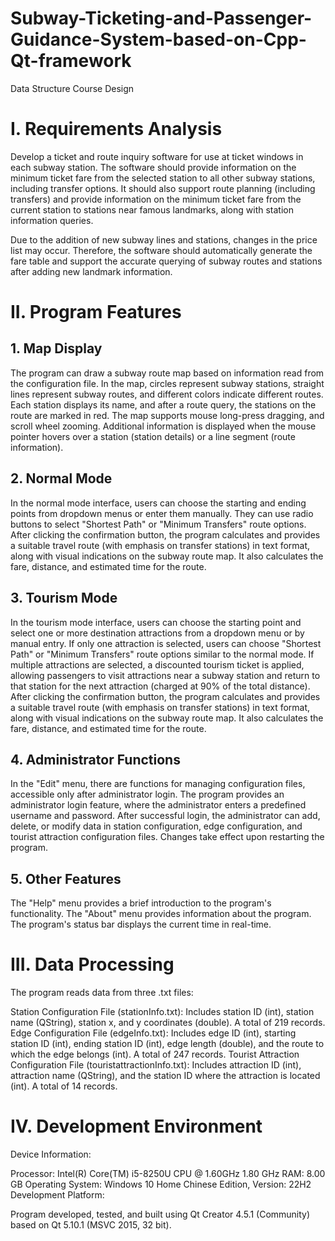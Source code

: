 # Subway-Ticketing-and-Passenger-Guidance-System-based-on-Cpp-Qt-framework
Data Structure Course Design

# I. Requirements Analysis
Develop a ticket and route inquiry software for use at ticket windows in each subway station. The software should provide information on the minimum ticket fare from the selected station to all other subway stations, including transfer options. It should also support route planning (including transfers) and provide information on the minimum ticket fare from the current station to stations near famous landmarks, along with station information queries.

Due to the addition of new subway lines and stations, changes in the price list may occur. Therefore, the software should automatically generate the fare table and support the accurate querying of subway routes and stations after adding new landmark information.

# II. Program Features
## 1. Map Display
The program can draw a subway route map based on information read from the configuration file. In the map, circles represent subway stations, straight lines represent subway routes, and different colors indicate different routes. Each station displays its name, and after a route query, the stations on the route are marked in red. The map supports mouse long-press dragging, and scroll wheel zooming. Additional information is displayed when the mouse pointer hovers over a station (station details) or a line segment (route information).

## 2. Normal Mode
In the normal mode interface, users can choose the starting and ending points from dropdown menus or enter them manually. They can use radio buttons to select "Shortest Path" or "Minimum Transfers" route options. After clicking the confirmation button, the program calculates and provides a suitable travel route (with emphasis on transfer stations) in text format, along with visual indications on the subway route map. It also calculates the fare, distance, and estimated time for the route.

## 3. Tourism Mode
In the tourism mode interface, users can choose the starting point and select one or more destination attractions from a dropdown menu or by manual entry. If only one attraction is selected, users can choose "Shortest Path" or "Minimum Transfers" route options similar to the normal mode. If multiple attractions are selected, a discounted tourism ticket is applied, allowing passengers to visit attractions near a subway station and return to that station for the next attraction (charged at 90% of the total distance). After clicking the confirmation button, the program calculates and provides a suitable travel route (with emphasis on transfer stations) in text format, along with visual indications on the subway route map. It also calculates the fare, distance, and estimated time for the route.

## 4. Administrator Functions
In the "Edit" menu, there are functions for managing configuration files, accessible only after administrator login. The program provides an administrator login feature, where the administrator enters a predefined username and password. After successful login, the administrator can add, delete, or modify data in station configuration, edge configuration, and tourist attraction configuration files. Changes take effect upon restarting the program.

## 5. Other Features
The "Help" menu provides a brief introduction to the program's functionality.
The "About" menu provides information about the program.
The program's status bar displays the current time in real-time.

# III. Data Processing
The program reads data from three .txt files:

Station Configuration File (stationInfo.txt): Includes station ID (int), station name (QString), station x, and y coordinates (double). A total of 219 records.
Edge Configuration File (edgeInfo.txt): Includes edge ID (int), starting station ID (int), ending station ID (int), edge length (double), and the route to which the edge belongs (int). A total of 247 records.
Tourist Attraction Configuration File (touristattractionInfo.txt): Includes attraction ID (int), attraction name (QString), and the station ID where the attraction is located (int). A total of 14 records.

# IV. Development Environment
Device Information:

Processor: Intel(R) Core(TM) i5-8250U CPU @ 1.60GHz 1.80 GHz
RAM: 8.00 GB
Operating System: Windows 10 Home Chinese Edition, Version: 22H2
Development Platform:

Program developed, tested, and built using Qt Creator 4.5.1 (Community) based on Qt 5.10.1 (MSVC 2015, 32 bit).
